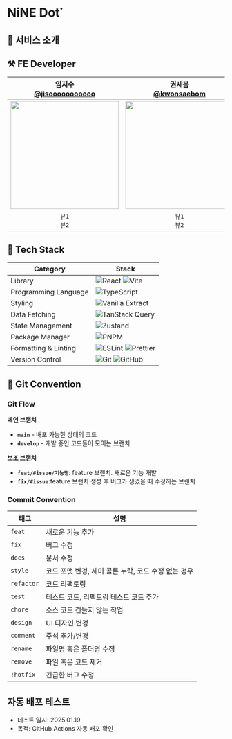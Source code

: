 # NiNE Dot˙ 

## 📍 서비스 소개


## ⚒️ FE Developer
|임지수</br>[@jisooooooooooo](https://github.com/jisooooooooooo)|권새봄</br>[@kwonsaebom](https://github.com/kwonsaebom)|신지수</br>[@shinjigu](https://github.com/shinjigu)|이윤지</br>[@Leeyoonji23](https://github.com/Leeyoonji23)|
|:---:|:---:|:---:|:---:|
|<img src = "https://github.com/user-attachments/assets/99ee54a2-eae0-4ccd-94a3-419d6266000c" width ="250">|<img src = "https://avatars.githubusercontent.com/u/94830364?v=4" width ="250">|<img src = "https://avatars.githubusercontent.com/u/130023628?v=4" width ="250">|<img src = "https://avatars.githubusercontent.com/u/90778858?v=4" width ="250">|
|`뷰1`</br>`뷰2`|`뷰1`</br>`뷰2`|`뷰1`</br>`뷰2`|`뷰1`</br>`뷰2`|

## 📘 Tech Stack
| Category | Stack |
|----------|-------|
| Library | ![React](https://img.shields.io/badge/React-61DAFB?style=for-the-badge&logo=react&logoColor=white) ![Vite](https://img.shields.io/badge/Vite-646CFF?style=for-the-badge&logo=vite&logoColor=white) | 
| Programming Language | ![TypeScript](https://img.shields.io/badge/TypeScript-3178C6?style=for-the-badge&logo=typescript&logoColor=white) |
| Styling | ![Vanilla Extract](https://img.shields.io/badge/Vanilla%20Extract-DB7093?style=for-the-badge&logo=vanillaextract&logoColor=white) |
| Data Fetching | ![TanStack Query](https://img.shields.io/badge/TanStack_Query-FF4154?style=for-the-badge&logo=react-query&logoColor=white) |
| State Management | ![Zustand](https://img.shields.io/badge/Zustand-000000?style=for-the-badge&logo=Zustand&logoColor=white) |
| Package Manager | ![PNPM](https://img.shields.io/badge/PNPM-F69220?style=for-the-badge&logo=pnpm&logoColor=white) |
| Formatting & Linting | ![ESLint](https://img.shields.io/badge/ESLint-4B32C3?style=for-the-badge&logo=eslint&logoColor=white) ![Prettier](https://img.shields.io/badge/Prettier-F7B93E?style=for-the-badge&logo=prettier&logoColor=white) |
| Version Control      | ![Git](https://img.shields.io/badge/Git-F05032?style=for-the-badge&logo=git&logoColor=white) ![GitHub](https://img.shields.io/badge/GitHub-181717?style=for-the-badge&logo=github&logoColor=white) |

## 🪾 Git Convention
### Git Flow
**메인 브랜치**
- **`main`** - 배포 가능한 상태의 코드
- **`develop`** - 개발 중인 코드들이 모이는 브랜치

**보조 브랜치**
- **`feat/#issue/기능명`**: feature 브랜치. 새로운 기능 개발
- **`fix/#issue`**:feature 브랜치 생성 후 버그가 생겼을 때 수정하는 브랜치

### Commit Convention
| 태그 | 설명 |
|------|------|
| `feat` | 새로운 기능 추가 |
| `fix` | 버그 수정 |
| `docs` | 문서 수정 |
| `style` | 코드 포맷 변경, 세미 콜론 누락, 코드 수정 없는 경우 |
| `refactor` | 코드 리팩토링 |
| `test` | 테스트 코드, 리팩토링 테스트 코드 추가 |
| `chore` | 소스 코드 건들지 않는 작업 |
| `design` | UI 디자인 변경 |
| `comment` | 주석 추가/변경 |
| `rename` | 파일명 혹은 폴더명 수정 |
| `remove` | 파일 혹은 코드 제거 |
| `!hotfix` | 긴급한 버그 수정 |

## 자동 배포 테스트
- 테스트 일시: 2025.01.19
- 목적: GitHub Actions 자동 배포 확인
